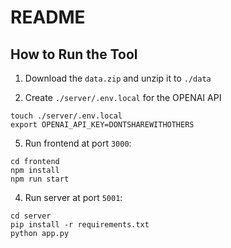 # README

## How to Run the Tool
1. Download the `data.zip` and unzip it to `./data`

2. Create `./server/.env.local` for the OPENAI API

```
touch ./server/.env.local
export OPENAI_API_KEY=DONTSHAREWITHOTHERS
```

5. Run frontend at port `3000`:
```
cd frontend
npm install
npm run start
```

4. Run server at port `5001`:

```
cd server
pip install -r requirements.txt
python app.py
```
